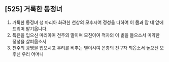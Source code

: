 ## [525] 거룩한 동정녀

1) 거룩한 동정녀 성 마리아 화려한 천상의 모후시여 정성을 다하여 이 몸과 맘 네 앞에 드리며 맡기옵니다.
2) 특은을 입으신 마리아여 천주의 딸이며 모친이여 적자의 이 빎을 들으소서 미약한 정성을 살피옵소서
3) 천주의 광명을 입으시고 우리를 비추는 별이시여 은총의 전구자 되옵소서 높으신 모후신 우리 어머니
